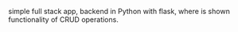 simple full stack app, backend in Python with flask, where is shown functionality of CRUD operations.
